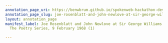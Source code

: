 ```yaml
---
annotation_page_uri: https://benwbrum.github.io/spokenweb-hackathon-development-noterms/annotations/joe-rosenblatt-and-john-newlove-at-sir-george-williams-university-the-poetry-series-9-february-1968-1--canvas-1-audience.json
annotation_page_slug: joe-rosenblatt-and-john-newlove-at-sir-george-williams-university-the-poetry-series-9-february-1968-1--canvas-1-audience
layout: annotation_page
manifest_label: Joe Rosenblatt and John Newlove at Sir George Williams University,
  The Poetry Series, 9 February 1968 (1)

---
```

